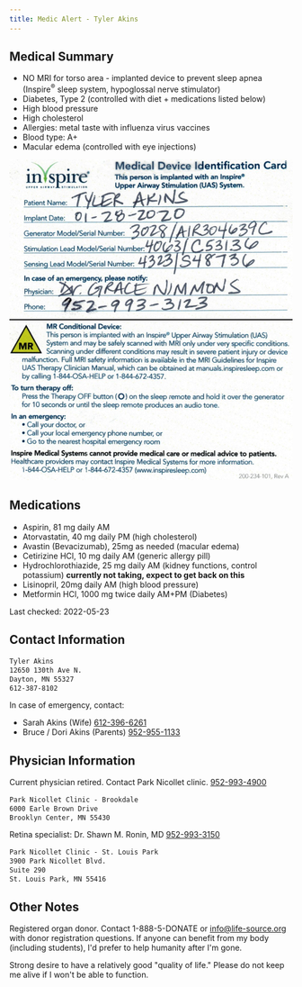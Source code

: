 ```yaml
---
title: Medic Alert - Tyler Akins
---
```


Medical Summary
---------------

* NO MRI for torso area - implanted device to prevent sleep apnea (Inspire<sup>&reg;</sup> sleep system, hypoglossal nerve stimulator)
* Diabetes, Type 2 (controlled with diet + medications listed below)
* High blood pressure
* High cholesterol
* Allergies: metal taste with influenza virus vaccines
* Blood type: A+
* Macular edema (controlled with eye injections)

<a href="inspire-medical-card.jpg"><img class="W(200px) Bdw(1px)" src="inspire-medical-card.jpg" /></a>


Medications
-----------

* Aspirin, 81 mg daily AM
* Atorvastatin, 40 mg daily PM (high cholesterol)
* Avastin (Bevacizumab), 25mg as needed (macular edema)
* Cetirizine HCl, 10 mg daily AM (generic allergy pill)
* Hydrochlorothiazide, 25 mg daily AM (kidney functions, control potassium) **currently not taking, expect to get back on this**
* Lisinopril, 20mg daily AM (high blood pressure)
* Metformin HCl, 1000 mg twice daily AM+PM (Diabetes)

Last checked: 2022-05-23


Contact Information
-------------------

    Tyler Akins
    12650 130th Ave N.
    Dayton, MN 55327
    612-387-8102

In case of emergency, contact:

* Sarah Akins (Wife) <a href="tel:6123966261">612-396-6261</a>
* Bruce / Dori Akins (Parents) <a href="tel:9529551133">952-955-1133</a>


Physician Information
---------------------

Current physician retired. Contact Park Nicollet clinic. <a href="tel:9529934900">952-993-4900</a>

    Park Nicollet Clinic - Brookdale
    6000 Earle Brown Drive
    Brooklyn Center, MN 55430

Retina specialist: Dr. Shawn M. Ronin, MD <a href="9529933150">952-993-3150</a>

    Park Nicollet Clinic - St. Louis Park
    3900 Park Nicollet Blvd.
    Suite 290
    St. Louis Park, MN 55416


Other Notes
-----------

Registered organ donor. Contact 1-888-5-DONATE or <a href="mailto:info@life-source.org">info@life-source.org</a> with donor registration questions. If anyone can benefit from my body (including students), I'd prefer to help humanity after I'm gone.

Strong desire to have a relatively good "quality of life." Please do not keep me alive if I won't be able to function.
